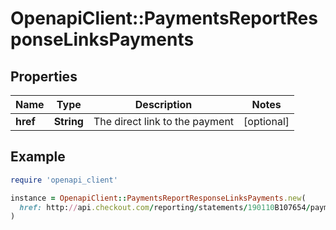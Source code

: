 # OpenapiClient::PaymentsReportResponseLinksPayments

## Properties

| Name | Type | Description | Notes |
| ---- | ---- | ----------- | ----- |
| **href** | **String** | The direct link to the payment | [optional] |

## Example

```ruby
require 'openapi_client'

instance = OpenapiClient::PaymentsReportResponseLinksPayments.new(
  href: http://api.checkout.com/reporting/statements/190110B107654/payments
)
```

